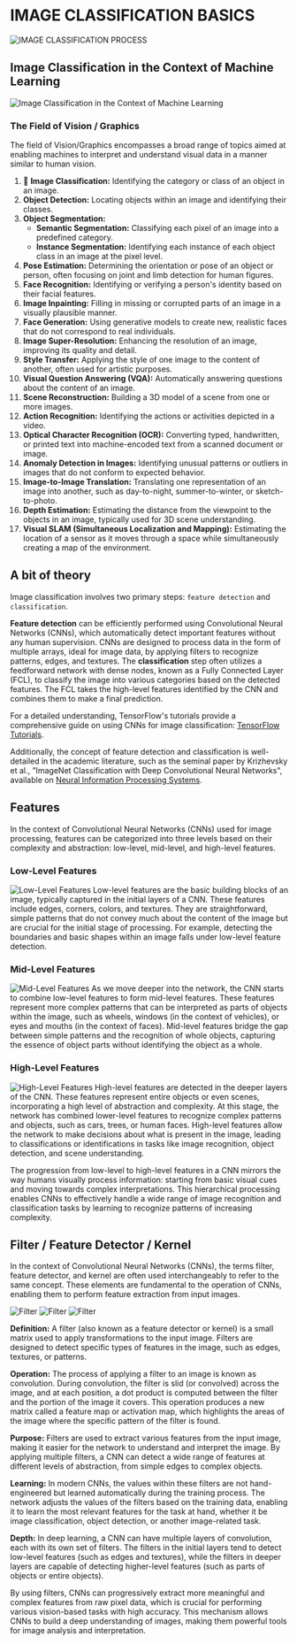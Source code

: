 # IMAGE CLASSIFICATION BASICS

![IMAGE CLASSIFICATION PROCESS](img/image-classification-01.png)

## Image Classification in the Context of Machine Learning

![Image Classification in the Context of Machine Learning](img/image-classification-02.png)

### The Field of Vision / Graphics
The field of Vision/Graphics encompasses a broad range of topics aimed at enabling machines to interpret and understand visual data in a manner similar to human vision.
1. :red_circle: **Image Classification:** Identifying the category or class of an object in an image.
2. **Object Detection:** Locating objects within an image and identifying their classes.
3. **Object Segmentation:**
   - **Semantic Segmentation:** Classifying each pixel of an image into a predefined category.
   - **Instance Segmentation:** Identifying each instance of each object class in an image at the pixel level.
4. **Pose Estimation:** Determining the orientation or pose of an object or person, often focusing on joint and limb detection for human figures.
5. **Face Recognition:** Identifying or verifying a person's identity based on their facial features.
6. **Image Inpainting:** Filling in missing or corrupted parts of an image in a visually plausible manner.
7. **Face Generation:** Using generative models to create new, realistic faces that do not correspond to real individuals.
8. **Image Super-Resolution:** Enhancing the resolution of an image, improving its quality and detail.
9. **Style Transfer:** Applying the style of one image to the content of another, often used for artistic purposes.
10. **Visual Question Answering (VQA):** Automatically answering questions about the content of an image.
11. **Scene Reconstruction:** Building a 3D model of a scene from one or more images.
12. **Action Recognition:** Identifying the actions or activities depicted in a video.
13. **Optical Character Recognition (OCR):** Converting typed, handwritten, or printed text into machine-encoded text from a scanned document or image.
14. **Anomaly Detection in Images:** Identifying unusual patterns or outliers in images that do not conform to expected behavior.
15. **Image-to-Image Translation:** Translating one representation of an image into another, such as day-to-night, summer-to-winter, or sketch-to-photo.
16. **Depth Estimation:** Estimating the distance from the viewpoint to the objects in an image, typically used for 3D scene understanding.
17. **Visual SLAM (Simultaneous Localization and Mapping):** Estimating the location of a sensor as it moves through a space while simultaneously creating a map of the environment.

## A bit of theory

Image classification involves two primary steps: `feature detection` and `classification`.

**Feature detection** can be efficiently performed using Convolutional Neural Networks (CNNs), which automatically detect important features without any human supervision. CNNs are designed to process data in the form of multiple arrays, ideal for image data, by applying filters to recognize patterns, edges, and textures.
The **classification** step often utilizes a feedforward network with dense nodes, known as a Fully Connected Layer (FCL), to classify the image into various categories based on the detected features. The FCL takes the high-level features identified by the CNN and combines them to make a final prediction.

For a detailed understanding, TensorFlow's tutorials provide a comprehensive guide on using CNNs for image classification: [TensorFlow Tutorials](https://www.tensorflow.org/tutorials/images/classification).

Additionally, the concept of feature detection and classification is well-detailed in the academic literature, such as the seminal paper by Krizhevsky et al., "ImageNet Classification with Deep Convolutional Neural Networks", available on [Neural Information Processing Systems](https://papers.nips.cc/paper_files/paper/2012/file/c399862d3b9d6b76c8436e924a68c45b-Paper.pdf).

## Features
In the context of Convolutional Neural Networks (CNNs) used for image processing, features can be categorized into three levels based on their complexity and abstraction: low-level, mid-level, and high-level features.

### Low-Level Features
![Low-Level Features](img/image-classification-03.png)
Low-level features are the basic building blocks of an image, typically captured in the initial layers of a CNN. These features include edges, corners, colors, and textures. They are straightforward, simple patterns that do not convey much about the content of the image but are crucial for the initial stage of processing. For example, detecting the boundaries and basic shapes within an image falls under low-level feature detection.

### Mid-Level Features
![Mid-Level Features](img/image-classification-04.png)
As we move deeper into the network, the CNN starts to combine low-level features to form mid-level features. These features represent more complex patterns that can be interpreted as parts of objects within the image, such as wheels, windows (in the context of vehicles), or eyes and mouths (in the context of faces). Mid-level features bridge the gap between simple patterns and the recognition of whole objects, capturing the essence of object parts without identifying the object as a whole.

### High-Level Features
![High-Level Features](img/image-classification-05.png)
High-level features are detected in the deeper layers of the CNN. These features represent entire objects or even scenes, incorporating a high level of abstraction and complexity. At this stage, the network has combined lower-level features to recognize complex patterns and objects, such as cars, trees, or human faces. High-level features allow the network to make decisions about what is present in the image, leading to classifications or identifications in tasks like image recognition, object detection, and scene understanding.

The progression from low-level to high-level features in a CNN mirrors the way humans visually process information: starting from basic visual cues and moving towards complex interpretations. This hierarchical processing enables CNNs to effectively handle a wide range of image recognition and classification tasks by learning to recognize patterns of increasing complexity.

## Filter / Feature Detector / Kernel
In the context of Convolutional Neural Networks (CNNs), the terms filter, feature detector, and kernel are often used interchangeably to refer to the same concept. These elements are fundamental to the operation of CNNs, enabling them to perform feature extraction from input images.

![Filter](img/image-classification-06.png)
![Filter](img/image-classification-07.png)
![Filter](img/image-classification-08.png)

**Definition:** A filter (also known as a feature detector or kernel) is a small matrix used to apply transformations to the input image. Filters are designed to detect specific types of features in the image, such as edges, textures, or patterns.

**Operation:** The process of applying a filter to an image is known as convolution. During convolution, the filter is slid (or convolved) across the image, and at each position, a dot product is computed between the filter and the portion of the image it covers. This operation produces a new matrix called a feature map or activation map, which highlights the areas of the image where the specific pattern of the filter is found.

**Purpose:** Filters are used to extract various features from the input image, making it easier for the network to understand and interpret the image. By applying multiple filters, a CNN can detect a wide range of features at different levels of abstraction, from simple edges to complex objects.

**Learning:** In modern CNNs, the values within these filters are not hand-engineered but learned automatically during the training process. The network adjusts the values of the filters based on the training data, enabling it to learn the most relevant features for the task at hand, whether it be image classification, object detection, or another image-related task.

**Depth:** In deep learning, a CNN can have multiple layers of convolution, each with its own set of filters. The filters in the initial layers tend to detect low-level features (such as edges and textures), while the filters in deeper layers are capable of detecting higher-level features (such as parts of objects or entire objects).

By using filters, CNNs can progressively extract more meaningful and complex features from raw pixel data, which is crucial for performing various vision-based tasks with high accuracy. This mechanism allows CNNs to build a deep understanding of images, making them powerful tools for image analysis and interpretation.